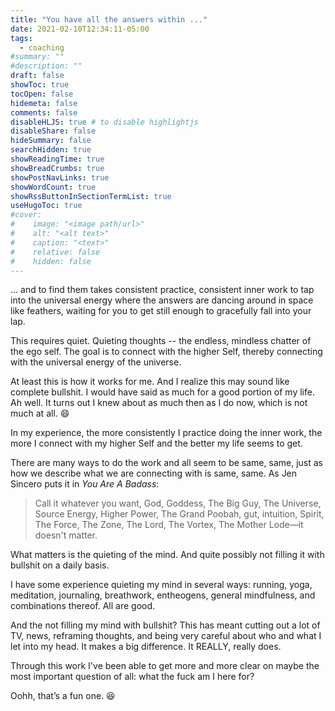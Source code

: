 ```yaml
---
title: "You have all the answers within ..."
date: 2021-02-10T12:34:11-05:00
tags:
  - coaching
#summary: ""
#description: ""
draft: false
showToc: true
tocOpen: false
hidemeta: false
comments: false
disableHLJS: true # to disable highlightjs
disableShare: false
hideSummary: false
searchHidden: true
showReadingTime: true
showBreadCrumbs: true
showPostNavLinks: true
showWordCount: true
showRssButtonInSectionTermList: true
useHugoToc: true
#cover:
#    image: "<image path/url>"
#    alt: "<alt text>"
#    caption: "<text>"
#    relative: false
#    hidden: false
---
```


... and to find them takes consistent practice, consistent inner work to tap into the universal energy where the answers are dancing around in space like feathers, waiting for you to get still enough to gracefully fall into your lap.

This requires quiet. Quieting thoughts -- the endless, mindless chatter of the ego self. The goal is to connect with the higher Self, thereby connecting with the universal energy of the universe.

At least this is how it works for me. And I realize this may sound like complete bullshit. I would have said as much for a good portion of my life. Ah well. It turns out I knew about as much then as I do now, which is not much at all. 😄

In my experience, the more consistently I practice doing the inner work, the more I connect with my higher Self and the better my life seems to get.

There are many ways to do the work and all seem to be same, same, just as how we describe what we are connecting with is same, same. As Jen Sincero puts it in *You Are A Badass*: 

> Call it whatever you want, God, Goddess, The Big Guy, The Universe, Source Energy, Higher Power, The Grand Poobah, gut, intuition, Spirit, The Force, The Zone, The Lord, The Vortex, The Mother Lode—it doesn't matter.

What matters is the quieting of the mind. And quite possibly not filling it with bullshit on a daily basis.

I have some experience quieting my mind in several ways: running, yoga, meditation, journaling, breathwork, entheogens, general mindfulness, and combinations thereof. All are good.

And the not filling my mind with bullshit? This has meant cutting out a lot of TV, news, reframing thoughts, and being very careful about who and what I let into my head. It makes a big difference. It REALLY, really does.

Through this work I've been able to get more and more clear on maybe the most important question of all: what the fuck am I here for?

Oohh, that’s a fun one. 😆

